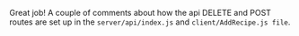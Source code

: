 Great job! A couple of comments about how the api DELETE and POST routes are set up in the `server/api/index.js` and `client/AddRecipe.js file`.
